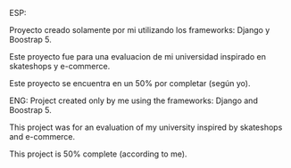 
ESP:

Proyecto creado solamente por mi utilizando los frameworks:
Django y Boostrap 5.

Este proyecto fue para una evaluacion de mi universidad inspirado en skateshops y e-commerce.

Este proyecto se encuentra en un 50% por completar (según yo).



ENG:
Project created only by me using the frameworks: Django and Boostrap 5.

This project was for an evaluation of my university inspired by skateshops and e-commerce. 

This project is 50% complete (according to me).
